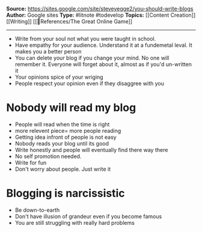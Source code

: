 **Source:**  https://sites.google.com/site/steveyegge2/you-should-write-blogs
**Author:** Google sites
**Type:** #litnote #todevelop 
**Topics:** [[Content Creation]] [[Writing]] [[🌻References/The Great Online Game]]

----
- Write from your soul not what you were taught in school.
- Have empathy for your audience. Understand it at a fundemetal leval. It makes you  a better person
- You can delete your blog if you change your mind. No one will remember it. Everyone will forget about it, almost as if you'd un-written it
- Your opinions spice of your wriging
- People respect your opinion even if they disaggree with you

# Nobody will read  my  blog
- People will read when the time is right
- more relevent piece= more people reading
- Getting idea infront of people is not easy
- Nobody reads your blog until its good
- Write honestly and people will eventually find there way there
- No self promotion needed. 
- Write for fun
- Don't worry about people. Just write it


# Blogging is narcissistic
- Be down-to-earth
- Don't have illusion of grandeur even if you become famous
- You are still struggling with really hard problems
